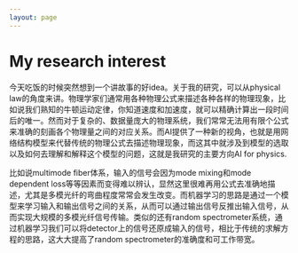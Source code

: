 ```yaml
---
layout: page
---
```


# My research interest

今天吃饭的时候突然想到一个讲故事的好idea。关于我的研究，可以从physical law的角度来讲。物理学家们通常用各种物理公式来描述各种各样的物理现象，比如说我们熟知的牛顿运动定律，你知道速度和加速度，就可以精确计算出一段时间后的唯一。然而对于复杂的、数据量庞大的物理系统，我们常常无法用有限个公式来准确的刻画各个物理量之间的对应关系。而AI提供了一种新的视角，也就是用网络结构模型来代替传统的物理公式去描述物理现象，而这其中就涉及到模型的选取以及如何去理解和解释这个模型的问题，这就是我研究的主要方向AI for physics.

比如说multimode fiber体系，输入的信号会因为mode mixing和mode dependent loss等等因素而变得难以辨认，显然这里很难再用公式去准确地描述，尤其是多模光纤的弯曲程度常常会发生改变。而机器学习的思路是通过一个模型来学习输入和输出信号之间的关系，从而可以通过输出信号反推出输入信号，从而实现大规模的多模光纤信号传输。类似的还有random spectrometer系统，通过机器学习我们可以将detector上的信号还原成输入的信号，相比于传统的求解方程的思路，这大大提高了random spectrometer的准确度和可工作带宽。